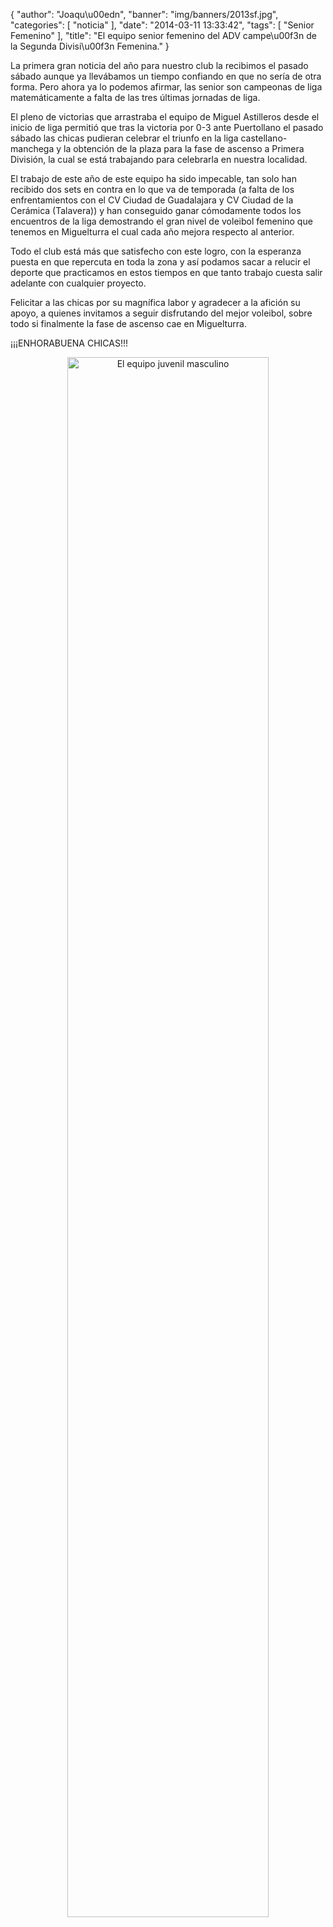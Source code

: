 {
  "author": "Joaqu\u00edn", 
  "banner": "img/banners/2013sf.jpg", 
  "categories": [
    "noticia"
  ], 
  "date": "2014-03-11 13:33:42", 
  "tags": [
    "Senior Femenino"
  ], 
  "title": "El equipo senior femenino del ADV campe\u00f3n de la Segunda Divisi\u00f3n Femenina."
}

La primera gran noticia del año para nuestro club la recibimos el pasado sábado aunque ya llevábamos un tiempo confiando en que no sería de otra forma. Pero ahora ya lo podemos afirmar, las senior son campeonas de liga matemáticamente a falta de las tres últimas jornadas de liga.

El pleno de victorias que arrastraba el equipo de Miguel Astilleros desde el inicio de liga permitió que tras la victoria por 0-3 ante Puertollano el pasado sábado las chicas pudieran celebrar el triunfo en la liga castellano-manchega y la obtención de la plaza para la fase de ascenso a Primera División, la cual se está trabajando para celebrarla en nuestra localidad.

El trabajo de este año de este equipo ha sido impecable, tan solo han recibido dos sets en contra en lo que va de temporada (a falta de los enfrentamientos con el CV Ciudad de Guadalajara y CV Ciudad de la Cerámica (Talavera)) y han conseguido ganar cómodamente todos los encuentros de la liga demostrando el gran nivel de voleibol femenino que tenemos en Miguelturra el cual cada año mejora respecto al anterior.

Todo el club está más que satisfecho con este logro, con la esperanza puesta en que repercuta en toda la zona y así podamos sacar a relucir el deporte que practicamos en estos tiempos en que tanto trabajo cuesta salir adelante con cualquier proyecto.

Felicitar a las chicas por su magnífica labor y agradecer a la afición su apoyo, a quienes invitamos a seguir disfrutando del mejor voleibol, sobre todo si finalmente la fase de ascenso cae en Miguelturra.

¡¡¡ENHORABUENA CHICAS!!!

<center>
<a target="_new" href="http://www.advmiguelturra.org/drupal/sites/default/files/2013sf.jpg"> 
<img alt="El equipo juvenil masculino" width="80%" align="center" src="http://www.advmiguelturra.org/drupal/sites/default/files/2013sf.jpg"/> </a>
</center>

